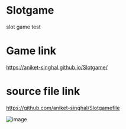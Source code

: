 # Slotgame
slot game test
# Game link 
https://aniket-singhal.github.io/Slotgame/ 
# source file link 
https://github.com/aniket-singhal/Slotgamefile



![image](https://github.com/aniket-singhal/Slotgame/assets/56974766/443a41d9-c020-4210-a5ea-6994ccba9fc9)
